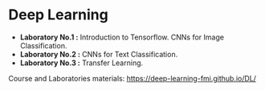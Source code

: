 # Deep Learning

* **Laboratory No.1 :** Introduction to Tensorflow. CNNs for Image Classification.
* **Laboratory No.2 :** CNNs for Text Classification.
* **Laboratory No.3 :** Transfer Learning.

Course and Laboratories materials: https://deep-learning-fmi.github.io/DL/
